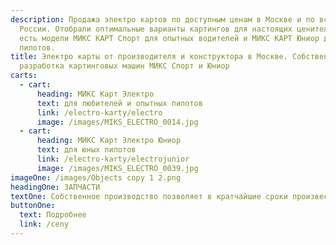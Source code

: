 ```yaml
---
description: Продажа электро картов по доступным ценам в Москве и по всей
  России. Отобрали оптимальные варианты картингов для настоящих ценителей. У нас
  есть модели МИКС КАРТ Спорт для опытных водителей и МИКС КАРТ Юниор для юных
  пилотов.
title: Электро карты от производителя и конструктора в Москве. Собственная
  разработка картинговых машин МИКС Спорт и Юниор
carts:
  - cart:
      heading: МИКС Карт Электро
      text: для любителей и опытных пилотов
      link: /electro-karty/electro
      image: /images/MIKS_ELECTRO_0014.jpg
  - cart:
      heading: МИКС Карт Электро Юниор
      text: для юных пилотов
      link: /electro-karty/electrojunior
      image: /images/MIKS_ELECTRO_0039.jpg
imageOne: /images/Objects copy 1 2.png
headingOne: ЗАПЧАСТИ
textOne: Собственное производство позволяет в кратчайшие сроки произвести любую деталь
buttonOne:
  text: Подробнее
  link: /ceny
---
```

